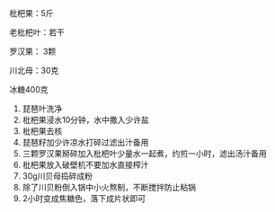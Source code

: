 枇杷果：5斤

老枇杷叶：若干

罗汉果： 3颗

川北母：30克

冰糖400克

1. 琵琶叶洗净
2. 枇杷果浸水10分钟，水中撒入少许盐
3. 枇杷果去核
4. 琵琶籽加少许凉水打碎过滤出汁备用
5. 三颗罗汉果掰碎加入枇杷叶少量水一起煮，约煎一小时，滤出汤汁备用
6. 枇杷果放入破壁机不要加水直接榨汁
7. 30g川贝母捣碎成粉
8. 除了川贝粉倒入锅中小火熬制，不断搅拌防止粘锅
9. 2小时变成焦糖色，落下成片状即可